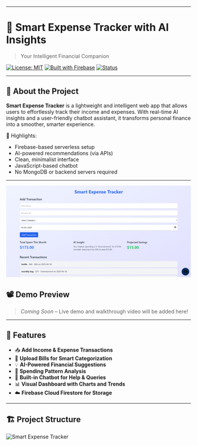 
---
# 💸 Smart Expense Tracker with AI Insights  
> Your Intelligent Financial Companion

[![License: MIT](https://img.shields.io/badge/License-MIT-yellow.svg)](https://opensource.org/licenses/MIT)
[![Built with Firebase](https://img.shields.io/badge/Built%20With-Firebase-orange)](https://firebase.google.com/)
[![Status](https://img.shields.io/badge/Status-In%20Development-blue)]()

---

## 📌 About the Project

**Smart Expense Tracker** is a lightweight and intelligent web app that allows users to effortlessly track their income and expenses. With real-time AI insights and a user-friendly chatbot assistant, it transforms personal finance into a smoother, smarter experience.

🌟 Highlights:
- Firebase-based serverless setup  
- AI-powered recommendations (via APIs)  
- Clean, minimalist interface  
- JavaScript-based chatbot  
- No MongoDB or backend servers required

---
![Smart Expense Tracker](hehe.png)

## 📽️ Demo Preview

> _Coming Soon_ – Live demo and walkthrough video will be added here!

---

## 🚀 Features

- 📥 **Add Income & Expense Transactions**
- 🧾 **Upload Bills for Smart Categorization**
- 💡 **AI-Powered Financial Suggestions**
- 🧠 **Spending Pattern Analysis**
- 💬 **Built-in Chatbot for Help & Queries**
- 📊 **Visual Dashboard with Charts and Trends**
- ☁️ **Firebase Cloud Firestore for Storage**

---

## 🏗️ Project Structure
![Smart Expense Tracker](hue.jpg)



